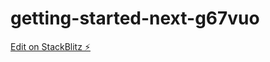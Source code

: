 # getting-started-next-g67vuo

[Edit on StackBlitz ⚡️](https://stackblitz.com/edit/getting-started-next-g67vuo)